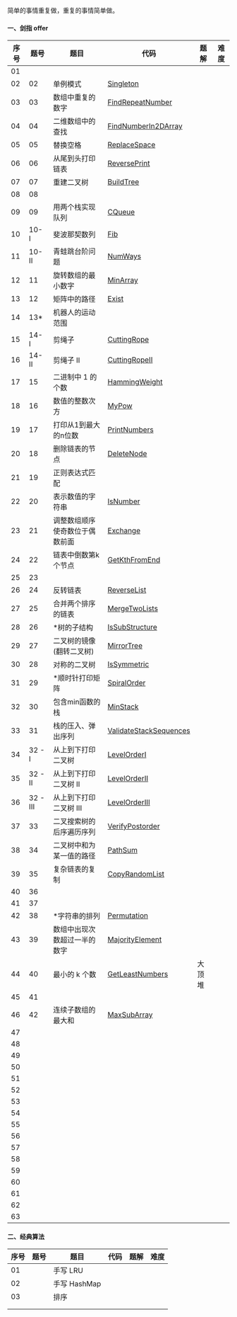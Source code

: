 简单的事情重复做，重复的事情简单做。

#### 一、剑指 offer

| 序号 | 题号     | 题目                           | 代码                                                         | 题解   | 难度 |
| ---- | -------- | ------------------------------ | ------------------------------------------------------------ | ------ | ---- |
| 01   |          |                                |                                                              |        |      |
| 02   | 02       | 单例模式                       | [Singleton](https://github.com/huangliangyun/LeetCode/blob/master/src/com/stardust/offer/Singleton.java) |        |      |
| 03   | 03       | 数组中重复的数字               | [FindRepeatNumber](https://github.com/huangliangyun/LeetCode/blob/master/src/com/stardust/offer/FindRepeatNumber.java) |        |      |
| 04   | 04       | 二维数组中的查找               | [FindNumberIn2DArray](https://github.com/huangliangyun/LeetCode/blob/master/src/com/stardust/offer/FindNumberIn2DArray.java) |        |      |
| 05   | 05       | 替换空格                       | [ReplaceSpace](https://github.com/huangliangyun/LeetCode/blob/master/src/com/stardust/offer/ReplaceSpace.java) |        |      |
| 06   | 06       | 从尾到头打印链表               | [ReversePrint](https://github.com/huangliangyun/LeetCode/blob/master/src/com/stardust/offer/ReversePrint.java) |        |      |
| 07   | 07       | 重建二叉树                     | [BuildTree](https://github.com/huangliangyun/LeetCode/blob/master/src/com/stardust/offer/BuildTree.java) |        |      |
| 08   | 08       |                                |                                                              |        |      |
| 09   | 09       | 用两个栈实现队列               | [CQueue](https://github.com/huangliangyun/LeetCode/blob/master/src/com/stardust/offer/CQueue.java) |        |      |
| 10   | 10- I    | 斐波那契数列                   | [Fib](https://github.com/huangliangyun/LeetCode/blob/master/src/com/stardust/offer/Fib.java) |        |      |
| 11   | 10- II   | 青蛙跳台阶问题                 | [NumWays](https://github.com/huangliangyun/LeetCode/blob/master/src/com/stardust/offer/NumWays.java) |        |      |
| 12   | 11       | 旋转数组的最小数字             | [MinArray](https://github.com/huangliangyun/LeetCode/blob/master/src/com/stardust/offer/MinArray.java) |        |      |
| 13   | 12       | 矩阵中的路径                   | [Exist](https://github.com/huangliangyun/LeetCode/blob/master/src/com/stardust/offer/Exist.java) |        |      |
| 14   | 13*      | 机器人的运动范围               |                                                              |        |      |
| 15   | 14- I    | 剪绳子                         | [CuttingRope](https://github.com/huangliangyun/LeetCode/blob/master/src/com/stardust/offer/CuttingRope.java) |        |      |
| 16   | 14- II   | 剪绳子 II                      | [CuttingRopeII](https://github.com/huangliangyun/LeetCode/blob/master/src/com/stardust/offer/CuttingRope2.java) |        |      |
| 17   | 15       | 二进制中 1 的个数              | [HammingWeight](https://github.com/huangliangyun/LeetCode/blob/master/src/com/stardust/offer/HammingWeight.java) |        |      |
| 18   | 16       | 数值的整数次方                 | [MyPow](https://github.com/huangliangyun/LeetCode/blob/master/src/com/stardust/offer/MyPow.java) |        |      |
| 19   | 17       | 打印从1到最大的n位数           | [PrintNumbers]()                                             |        |      |
| 20   | 18       | 删除链表的节点                 | [DeleteNode]()                                               |        |      |
| 21   | 19       | 正则表达式匹配                 |                                                              |        |      |
| 22   | 20       | 表示数值的字符串               | [IsNumber]()                                                 |        |      |
| 23   | 21       | 调整数组顺序使奇数位于偶数前面 | [Exchange]()                                                 |        |      |
| 24   | 22       | 链表中倒数第k个节点            | [GetKthFromEnd]()                                            |        |      |
| 25   | 23       |                                |                                                              |        |      |
| 26   | 24       | 反转链表                       | [ReverseList]()                                              |        |      |
| 27   | 25       | 合并两个排序的链表             | [MergeTwoLists]()                                            |        |      |
| 28   | 26       | *树的子结构                    | [IsSubStructure]()                                           |        |      |
| 29   | 27       | 二叉树的镜像(翻转二叉树)       | [MirrorTree]()                                               |        |      |
| 30   | 28       | 对称的二叉树                   | [IsSymmetric]()                                              |        |      |
| 31   | 29       | *顺时针打印矩阵                | [SpiralOrder]()                                              |        |      |
| 32   | 30       | 包含min函数的栈                | [MinStack]()                                                 |        |      |
| 33   | 31       | 栈的压入、弹出序列             | [ValidateStackSequences]()                                   |        |      |
| 34   | 32 - I   | 从上到下打印二叉树             | [LevelOrderI]()                                              |        |      |
| 35   | 32 - II  | 从上到下打印二叉树 II          | [LevelOrderII]()                                             |        |      |
| 36   | 32 - III | 从上到下打印二叉树 III         | [LevelOrderIII]()                                            |        |      |
| 37   | 33       | 二叉搜索树的后序遍历序列       | [VerifyPostorder]()                                          |        |      |
| 38   | 34       | 二叉树中和为某一值的路径       | [PathSum]()                                                  |        |      |
| 39   | 35       | 复杂链表的复制                 | [CopyRandomList]()                                           |        |      |
| 40   | 36       |                                |                                                              |        |      |
| 41   | 37       |                                |                                                              |        |      |
| 42   | 38       | *字符串的排列                  | [Permutation]()                                              |        |      |
| 43   | 39       | 数组中出现次数超过一半的数字   | [MajorityElement]()                                          |        |      |
| 44   | 40       | 最小的 k 个数                  | [GetLeastNumbers]()                                          | 大顶堆 |      |
| 45   | 41       |                                |                                                              |        |      |
| 46   | 42       | 连续子数组的最大和             | [MaxSubArray]()                                              |        |      |
| 47   |          |                                |                                                              |        |      |
| 48   |          |                                |                                                              |        |      |
| 49   |          |                                |                                                              |        |      |
| 50   |          |                                |                                                              |        |      |
| 51   |          |                                |                                                              |        |      |
| 52   |          |                                |                                                              |        |      |
| 53   |          |                                |                                                              |        |      |
| 54   |          |                                |                                                              |        |      |
| 55   |          |                                |                                                              |        |      |
| 56   |          |                                |                                                              |        |      |
| 57   |          |                                |                                                              |        |      |
| 58   |          |                                |                                                              |        |      |
| 59   |          |                                |                                                              |        |      |
| 60   |          |                                |                                                              |        |      |
| 61   |          |                                |                                                              |        |      |
| 62   |          |                                |                                                              |        |      |
| 63   |          |                                |                                                              |        |      |



#### 二、经典算法

| 序号 | 题号 | 题目         | 代码 | 题解 | 难度 |
| ---- | ---- | ------------ | ---- | ---- | ---- |
| 01   |      | 手写 LRU     |      |      |      |
| 02   |      | 手写 HashMap |      |      |      |
| 03   |      | 排序         |      |      |      |
|      |      |              |      |      |      |
|      |      |              |      |      |      |
